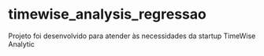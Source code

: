 # timewise_analysis_regressao
Projeto foi desenvolvido para atender às necessidades da startup TimeWise Analytic
